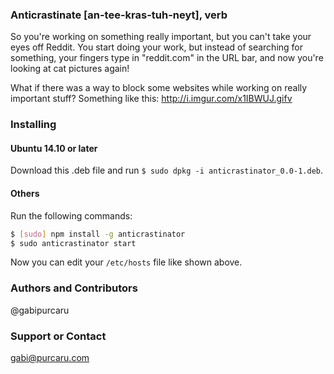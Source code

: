 ### Anticrastinate [an-tee-kras-tuh-neyt], verb

So you're working on something really important, but you can't take your eyes off Reddit. You start doing your work, but instead of searching for something, your fingers type in "reddit.com" in the URL bar, and now you're looking at cat pictures again!

What if there was a way to block some websites while working on really important stuff? Something like this: http://i.imgur.com/x1IBWUJ.gifv


### Installing

#### Ubuntu 14.10 or later

Download this .deb file and run `$ sudo dpkg -i anticrastinator_0.0-1.deb`.

#### Others

Run the following commands:

```bash
$ [sudo] npm install -g anticrastinator
$ sudo anticrastinator start
```

Now you can edit your `/etc/hosts` file like shown above.

### Authors and Contributors
@gabipurcaru

### Support or Contact
gabi@purcaru.com
